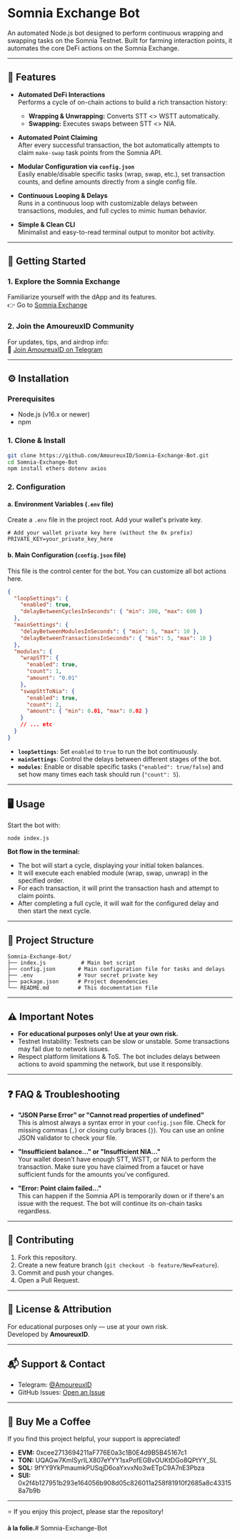 # Somnia Exchange Bot

An automated Node.js bot designed to perform continuous wrapping and swapping tasks on the Somnia Testnet. Built for farming interaction points, it automates the core DeFi actions on the Somnia Exchange.

---

## 🚀 Features

- **Automated DeFi Interactions**  
  Performs a cycle of on-chain actions to build a rich transaction history:
    - **Wrapping & Unwrapping:** Converts STT <> WSTT automatically.
    - **Swapping:** Executes swaps between STT <> NIA.

- **Automated Point Claiming**  
  After every successful transaction, the bot automatically attempts to claim `make-swap` task points from the Somnia API.

- **Modular Configuration via `config.json`**  
  Easily enable/disable specific tasks (wrap, swap, etc.), set transaction counts, and define amounts directly from a single config file.

- **Continuous Looping & Delays**  
  Runs in a continuous loop with customizable delays between transactions, modules, and full cycles to mimic human behavior.

- **Simple & Clean CLI**  
  Minimalist and easy-to-read terminal output to monitor bot activity.

---

## 🏁 Getting Started

### 1. Explore the Somnia Exchange

Familiarize yourself with the dApp and its features.  
👉 Go to [Somnia Exchange](https://somnia.exchange/)

### 2. Join the AmoureuxID Community

For updates, tips, and airdrop info:  
🔗 [Join AmoureuxID on Telegram](https://t.me/AmoureuxID)

---

## ⚙️ Installation

### Prerequisites

- Node.js (v16.x or newer)
- npm

### 1. Clone & Install

```bash
git clone https://github.com/AmoureuxID/Somnia-Exchange-Bot.git
cd Somnia-Exchange-Bot
npm install ethers dotenv axios
```

### 2. Configuration

#### a. Environment Variables (`.env` file)

Create a `.env` file in the project root. Add your wallet's private key.

```env
# Add your wallet private key here (without the 0x prefix)
PRIVATE_KEY=your_private_key_here
```

#### b. Main Configuration (`config.json` file)

This file is the control center for the bot. You can customize all bot actions here.

```json
{
  "loopSettings": {
    "enabled": true,
    "delayBetweenCyclesInSeconds": { "min": 300, "max": 600 }
  },
  "mainSettings": {
    "delayBetweenModulesInSeconds": { "min": 5, "max": 10 },
    "delayBetweenTransactionsInSeconds": { "min": 5, "max": 10 }
  },
  "modules": {
    "wrapSTT": {
      "enabled": true,
      "count": 1,
      "amount": "0.01"
    },
    "swapSttToNia": {
      "enabled": true,
      "count": 2,
      "amount": { "min": 0.01, "max": 0.02 }
    }
    // ... etc
  }
}
```
- **`loopSettings`**: Set `enabled` to `true` to run the bot continuously.
- **`mainSettings`**: Control the delays between different stages of the bot.
- **`modules`**: Enable or disable specific tasks (`"enabled": true/false`) and set how many times each task should run (`"count": 5`).

---

## 🖥️ Usage

Start the bot with:
```bash
node index.js
```

**Bot flow in the terminal:**
- The bot will start a cycle, displaying your initial token balances.
- It will execute each enabled module (wrap, swap, unwrap) in the specified order.
- For each transaction, it will print the transaction hash and attempt to claim points.
- After completing a full cycle, it will wait for the configured delay and then start the next cycle.

---

## 📁 Project Structure

```
Somnia-Exchange-Bot/
├── index.js           # Main bot script
├── config.json       # Main configuration file for tasks and delays
├── .env              # Your secret private key
├── package.json      # Project dependencies
└── README.md         # This documentation file
```

---

## ⚠️ Important Notes

- **For educational purposes only! Use at your own risk.**
- Testnet Instability: Testnets can be slow or unstable. Some transactions may fail due to network issues.
- Respect platform limitations & ToS. The bot includes delays between actions to avoid spamming the network, but use it responsibly.

---

## ❓ FAQ & Troubleshooting

- **"JSON Parse Error" or "Cannot read properties of undefined"**  
  This is almost always a syntax error in your `config.json` file. Check for missing commas (`,`) or closing curly braces (`}`). You can use an online JSON validator to check your file.

- **"Insufficient balance..." or "Insufficient NIA..."**  
  Your wallet doesn't have enough STT, WSTT, or NIA to perform the transaction. Make sure you have claimed from a faucet or have sufficient funds for the amounts you've configured.

- **"Error: Point claim failed..."**  
  This can happen if the Somnia API is temporarily down or if there's an issue with the request. The bot will continue its on-chain tasks regardless.

---

## 🤗 Contributing

1. Fork this repository.
2. Create a new feature branch (`git checkout -b feature/NewFeature`).
3. Commit and push your changes.
4. Open a Pull Request.

---

## 📜 License & Attribution

For educational purposes only — use at your own risk.  
Developed by **AmoureuxID**.

---

## 📬 Support & Contact

- Telegram: [@AmoureuxID](https://t.me/AmoureuxID)
- GitHub Issues: [Open an Issue](https://github.com/AmoureuxID/Somnia-Exchange-Bot/issues)

---

## 🧋 Buy Me a Coffee

If you find this project helpful, your support is appreciated!

- **EVM:** 0xcee2713694211aF776E0a3c1B0E4d9B5B45167c1
- **TON:** UQAGw7KmISyrILX807eYYY1sxPofEGBvOUKtDGo8QPtYY_SL
- **SOL:** 9fYY9YkPmaumkPUSqjD6oaYxvxNo3wETpC9A7nE3Pbza
- **SUI:** 0x2f4b127951b293e164056b908d05c826011a258f81910f2685a8c433158a7b9b

---

⭐ If you enjoy this project, please star the repository!

**à la folie.**#   S o m n i a - E x c h a n g e - B o t 
 
 
